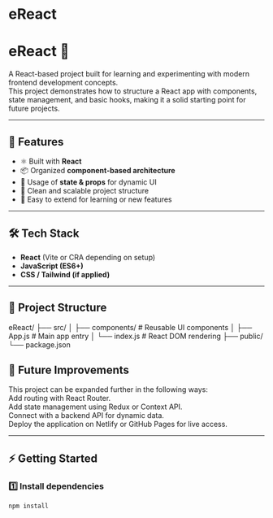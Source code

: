 # eReact

# eReact 🚀

A React-based project built for learning and experimenting with modern frontend development concepts.  
This project demonstrates how to structure a React app with components, state management, and basic hooks, making it a solid starting point for future projects.

---

## 🔹 Features
- ⚛️ Built with **React**
- 📦 Organized **component-based architecture**
- 🔄 Usage of **state & props** for dynamic UI
- 🎨 Clean and scalable project structure
- 🚀 Easy to extend for learning or new features

---

## 🛠️ Tech Stack
- **React** (Vite or CRA depending on setup)
- **JavaScript (ES6+)**
- **CSS / Tailwind (if applied)**

---

## 📂 Project Structure

eReact/
├── src/
│ ├── components/ # Reusable UI components
│ ├── App.js # Main app entry
│ └── index.js # React DOM rendering
├── public/
└── package.json

## 🌟 Future Improvements

This project can be expanded further in the following ways:  
Add routing with React Router.  
Add state management using Redux or Context API.  
Connect with a backend API for dynamic data.  
Deploy the application on Netlify or GitHub Pages for live access.


---

## ⚡ Getting Started

### 1️⃣ Install dependencies
```bash
npm install



